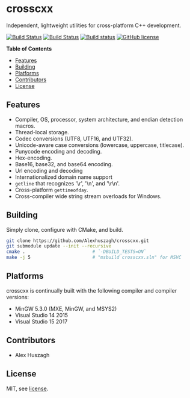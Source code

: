 crosscxx
========

Independent, lightweight utilities for cross-platform C++ development.

[![Build Status](https://travis-ci.org/Alexhuszagh/crosscxx.svg?branch=master)](https://trAlexhuszagh/csv_parseravis-ci.org/Alexhuszagh/crosscxx)
[![Build Status](https://tea-ci.org/api/badges/Alexhuszagh/crosscxx/status.svg)](https://tea-ci.org/Alexhuszagh/crosscxx)
[![Build status](https://ci.appveyor.com/api/projects/status/jx4mmgo25myx9u9i?svg=true)](https://ci.appveyor.com/project/Alexhuszagh/crosscxx)
[![GitHub license](https://img.shields.io/badge/license-MIT-blue.svg)](https://github.com/Alexhuszagh/crosscxx/blob/master/LICENSE.md)

**Table of Contents**

- [Features](#features)
- [Building](#building)
- [Platforms](#platforms)
- [Contributors](#contributors)
- [License](#license)

## Features

- Compiler, OS, processor, system architecture, and endian detection macros.
- Thread-local storage.
- Codec conversions (UTF8, UTF16, and UTF32).
- Unicode-aware case conversions (lowercase, uppercase, titlecase).
- Punycode encoding and decoding.
- Hex-encoding.
- Base16, base32, and base64 encoding.
- Url encoding and decoding
- Internationalized domain name support
- `getline` that recognizes '\r', '\n', and '\r\n'.
- Cross-platform `gettimeofday`.
- Cross-compiler wide string stream overloads for Windows.

## Building

Simply clone, configure with CMake, and build.

```bash
git clone https://github.com/Alexhuszagh/crosscxx.git
git submodule update --init --recursive
cmake .                         # `-DBUILD_TESTS=ON`
make -j 5                       # "msbuild crosscxx.sln" for MSVC
```

## Platforms

crosscxx is continually built with the following compiler and compiler versions:

- MinGW 5.3.0 (MXE, MinGW, and MSYS2) 
- Visual Studio 14 2015
- Visual Studio 15 2017

## Contributors

- Alex Huszagh

## License

MIT, see [license](LICENSE.md).
